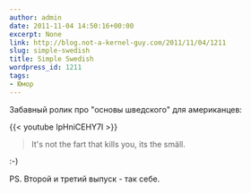 ```yaml
---
author: admin
date: 2011-11-04 14:50:16+00:00
excerpt: None
link: http://blog.not-a-kernel-guy.com/2011/11/04/1211
slug: simple-swedish
title: Simple Swedish
wordpress_id: 1211
tags:
- Юмор
---
```


Забавный ролик про "основы шведского" для американцев:

{{< youtube IpHniCEHY7I >}}

> It's not the fart that kills you, its the smäll.

:-)

PS. Второй и третий выпуск - так себе.
